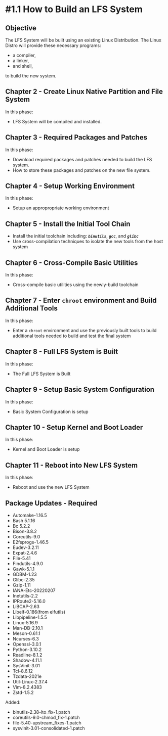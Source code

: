 # #1.1 How to Build an LFS System

## Objective

The LFS System will be built using an existing Linux Distribution. The Linux Distro will provide these necessary programs:

* a compiler,
* a linker,
* and shell,

to build the new system.

## Chapter 2 - Create Linux Native Partition and File System

In this phase:

* LFS System will be compiled and installed.

## Chapter 3 - Required Packages and Patches

In this phase:

* Download required packages and patches needed to build the LFS system.
* How to store these packages and patches on the new file system.

## Chapter 4 - Setup Working Environment

In this phase:

* Setup an appropropriate working environment

## Chapter 5 - Install the Initial Tool Chain

* Install the initial toolchain including: ***`binutils`***, ***`gcc`***, and ***`glibc`***
* Use cross-compilation techniques to isolate the new tools from the host system

## Chapter 6 - Cross-Compile Basic Utilities

In this phase:

* Cross-compile basic utilities using the newly-build toolchain

## Chapter 7 - Enter `chroot` environment and Build Additional Tools

In this phase:

* Enter a `chroot` environment and use the previously built tools to build additional tools needed to build and test the final system

## Chapter 8 - Full LFS System is Built

In this phase:

* The Full LFS System is Built

## Chapter 9 - Setup Basic System Configuration

In this phase:

* Basic System Configuration is setup

## Chapter 10 - Setup Kernel and Boot Loader

In this phase:

* Kernel and Boot Loader is setup

## Chapter 11 - Reboot into New LFS System

In this phase:

* Reboot and use the new LFS System

## Package Updates - Required

* Automake-1.16.5
* Bash 5.1.16
* Bc 5.2.2
* Bison-3.8.2
* Coreutils-9.0
* E2fsprogs-1.46.5
* Eudev-3.2.11
* Expat-2.4.6
* File-5.41
* Findutils-4.9.0
* Gawk-5.1.1
* GDBM-1.23
* Glibc-2.35
* Gzip-1.11
* IANA-Etc-20220207
* Inetutils-2.2
* IPRoute2-5.16.0
* LiBCAP-2.63
* Libelf-0.186(from elfutils)
* Libpipeline-1.5.5
* Linux-5.16.9
* Man-DB-2.10.1
* Meson-0.61.1
* Ncurses-6.3
* Openssl-3.0.1
* Python-3.10.2
* Readline-8.1.2
* Shadow-4.11.1
* SysVinit-3.01
* Tcl-8.6.12
* Tzdata-2021e
* Util-Linux-2.37.4
* Vim-8.2.4383
* Zstd-1.5.2

Added:

* binutils-2.38-lto_fix-1.patch
* coreutils-9.0-chmod_fix-1.patch
* file-5.40-upstream_fixes-1.patch
* sysvinit-3.01-consolidated-1.patch

